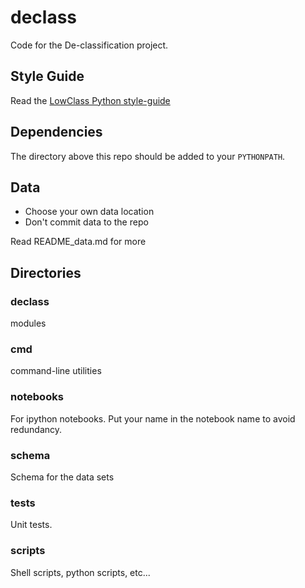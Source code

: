 declass
=======
Code for the De-classification project.

Style Guide
-----------

Read the [LowClass Python style-guide](http://columbia-applied-data-science.github.io/pages/lowclass-python-style-guide.html)

Dependencies
------------

The directory above this repo should be added to your `PYTHONPATH`.

Data
----
* Choose your own data location
* Don't commit data to the repo

Read README_data.md for more

Directories
-----------

### declass
modules

### cmd
command-line utilities

### notebooks
For ipython notebooks.  Put your name in the notebook name to avoid redundancy.

### schema
Schema for the data sets

### tests
Unit tests.

### scripts
Shell scripts, python scripts, etc...


